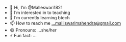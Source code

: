 - 👋 Hi, I’m @Malleswari1821
- 👀 I’m interested in to teaching 
- 🌱 I’m currently learning btech
- 📫 How to reach me ...malliswarimahendra@gmail.com
- 😄 Pronouns: ...she/her
- ⚡ Fun fact: ...

<!---
Malleswari1821/Malleswari1821 is a ✨ special ✨ repository because its `README.md` (this file) appears on your GitHub profile.
You can click the Preview link to take a look at your changes.
--->
